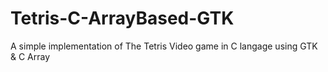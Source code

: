 # Tetris-C-ArrayBased-GTK
A simple implementation of The Tetris Video game in C langage using GTK &amp; C Array
